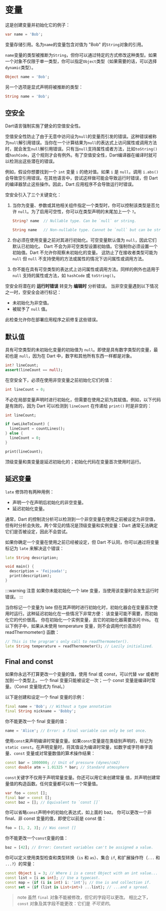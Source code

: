 # 变量

这是创建变量并初始化它的例子：

```dart
var name = 'Bob';
```

变量存储引用。名为`name`的变量包含对值为 "Bob" 的`String`对象的引用。

`name`变量的类型被推断为`String`，但你可以通过特定的方式修改这种类型。如果一个对象不仅限于单一类型，你可以指定`Object`类型（如果需要的话，可以选择`dynamic`类型）。

```dart
Object name = 'Bob';
```

另一个选项是显式声明将被推断的类型：

```dart
String name = 'Bob';
```

## 空安全

Dart语言强制实施了健全的空值安全性。

空值安全性防止了由于无意中访问设为`null`的变量而引发的错误。这种错误被称为`null`解引用错误。当你在一个计算结果为`null`的表达式上访问属性或调用方法时，就会发生`null`解引用错误。只有当`null`支持属性或者方法，比如`toString()`或`hashCode`，这个规则才会有例外。有了空值安全性，Dart编译器在编译时就可以检测出这些潜在的错误。

例如，假设你想要找到一个 `int` 变量 `i` 的绝对值。如果 `i` 是 `null`，调用 `i.abs()` 会导致空引用错误。在其他语言中，尝试这样做可能会导致运行时错误，但 Dart 的编译器禁止这些操作。因此，Dart 应用程序不会导致运行时错误。

空安全引入了三个关键变化：

1. 当你为变量、参数或其他相关组件指定一个类型时，你可以控制该类型是否允许 `null`。为了启用可空性，你可以在类型声明的末尾加上一个 `?`。

    ```dart
    String? name  // Nullable type. Can be `null` or string.

    String name   // Non-nullable type. Cannot be `null` but can be string.
    ```

2. 你必须在使用变量之前对其进行初始化。可空变量默认值为 `null`，因此它们默认已初始化。
   Dart 不会为非可空类型设置初始值。它强制你必须设置一个初始值。Dart 不允许你观察未初始化的变量。
   这防止了在接收者类型可能为 `null` 但 `null` 不支持使用的方法或属性的情况下访问属性或调用方法。

3. 你不能在具有可空类型的表达式上访问属性或调用方法。同样的例外也适用于 `null` 支持的属性或方法，如 `hashCode` 或 `toString()`。

空安全将潜在的 **运行时错误** 转变为 **编辑时** 分析错误。
当非空变量遇到以下情况之一时，空安全会进行标记：

* 未初始化为非空值。
* 被赋予了 `null` 值。

此检查允许你在部署应用程序之前修复这些错误。

## 默认值

具有可空类型的未初始化变量的初始值为 `null`。即使是具有数字类型的变量，最初也是 `null`，因为在 Dart 中，数字和其他所有东西一样都是对象。

```dart
int? lineCount;
assert(lineCount == null);
```

在空安全下，必须在使用非空变量之前初始化它们的值：

```dart
int lineCount = 0;
```

不必在局部变量声明时进行初始化，但需要在使用之前为其赋值。例如，以下代码是有效的，因为 Dart 可以检测到 `lineCount` 在传递给 `print()` 时是非空的：

```dart
int lineCount;

if (weLikeToCount) {
  lineCount = countLines();
} else {
  lineCount = 0;
}

print(lineCount);
```

顶级变量和类变量是延迟初始化的；初始化代码在变量首次使用时运行。

## 延迟变量

`late` 修饰符有两种用例：

* 声明一个在声明后初始化的非空变量。
* 延迟初始化变量。

通常，Dart 的控制流分析可以检测到一个非空变量在使用之前被设定为非空值，但有时分析会失败。两个常见的情况是顶级变量和实例变量：Dart 通常无法确定它们是否被设定，因此不会尝试。

如果你确定一个变量在使用之前已经被设定，但 Dart 不认同，你可以通过将变量标记为 `late` 来解决这个错误：

```dart
late String description;

void main() {
  description = 'Feijoada!';
  print(description);
}
```

:::warning 注意
如果你未能初始化一个 late 变量，当使用该变量时会发生运行时错误。
:::

当你标记一个变量为 late 但在其声明时进行初始化时，初始化器会在变量首次使用时运行。这种延迟初始化在一些情况下非常方便：
该变量可能不需要，而初始化它的代价很高。
你在初始化一个实例变量，且它的初始化器需要访问 this。
在以下例子中，如果从未使用 temperature 变量，则不会调用代价高昂的 readThermometer() 函数：

```dart
// This is the program's only call to readThermometer().
late String temperature = readThermometer(); // Lazily initialized.
```

## Final and const

如果你永远不打算更改一个变量的值，使用 final 或 const，可以代替 var 或者附加到一个类型上。一个 final 变量只能被设定一次；一个 const 变量是编译时常量。（Const 变量隐式为 final。）

以下是创建和设定一个 final 变量的示例：

```dart
final name = 'Bob'; // Without a type annotation
final String nickname = 'Bobby';
```

你不能更改一个 final 变量的值：

```dart
name = 'Alice'; // Error: a final variable can only be set once.
```

使用`const`来声明编译时常量变量。如果`const`变量是在类级别声明的，标记为 `static const`。在声明变量时，将其值设为编译时常量，如数字或字符串字面量、`const` 变量或对常量数值的算术操作结果：

```dart
const bar = 1000000; // Unit of pressure (dynes/cm2)
const double atm = 1.01325 * bar; // Standard atmosphere
```

`const`关键字不仅用于声明常量变量。你还可以用它来创建常量 值，并声明创建常量值的构造函数。任何变量都可以有一个常量值。

```dart
var foo = const [];
final bar = const [];
const baz = []; // Equivalent to `const []`
```

你可以省略`const`声明中的初始化表达式，如上面的 baz。
你可以更改一个非 final、非 const 变量的值，即使它以前是 const 值：

```dart
foo = [1, 2, 3]; // Was const []
```

你不能更改一个`const`变量的值：

```dart
baz = [42]; // Error: Constant variables can't be assigned a value.
```

你可以定义使用类型检查和类型转换（`is` 和 `as`）、集合 `if`, 和扩展操作符（`...` 和 `...?`）的常量：

```dart
const Object i = 3; // Where i is a const Object with an int value...
const list = [i as int]; // Use a typecast.
const map = {if (i is int) i: 'int'}; // Use is and collection if.
const set = {if (list is List<int>) ...list}; // ...and a spread.
```

> note
> 虽然 `final` 对象不能被修改，但它的字段可以更改。
> 相比之下，`const` 对象及其字段不能更改：它们是 _不可变的_。
